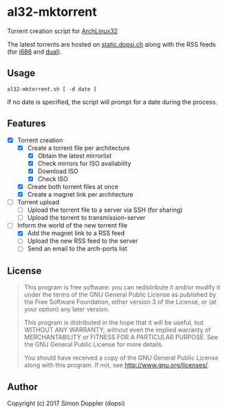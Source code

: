 # al32-mktorrent

Torrent creation script for [ArchLinux32](https://archlinux32.org)

The latest torrents are hosted on [static.dopsi.ch](https://static.dopsi.ch/al32/)
along with the RSS feeds (for [i686](https://static.dopsi.ch/al32/feed_i686.rss) and
[dual](https://static.dopsi.ch/al32/feed_dual.rss)).

## Usage

    al32-mktorrent.sh [ -d date ]

If no date is specified, the script will prompt for a date during the process.

## Features

* [x] Torrent creation
  * [x] Create a torrent file per architecture
    * [x] Obtain the latest mirrorlist
    * [x] Check mirrors for ISO availability
    * [x] Download ISO
    * [x] Check ISO
  * [x] Create both torrent files at once
  * [x] Create a magnet link per architecture
* [ ] Torrent upload
  * [ ] Upload the torrent file to a server via SSH (for sharing)
  * [ ] Upload the torrent to transmission-server
* [ ] Inform the world of the new torrent file
  * [x] Add the magnet link to a RSS feed
  * [ ] Upload the new RSS feed to the server
  * [ ] Send an email to the arch-ports list

## License

> This program is free software: you can redistribute it and/or modify
> it under the terms of the GNU General Public License as published by
> the Free Software Foundation, either version 3 of the License, or
> (at your option) any later version.
>
> This program is distributed in the hope that it will be useful,
> but WITHOUT ANY WARRANTY; without even the implied warranty of
> MERCHANTABILITY or FITNESS FOR A PARTICULAR PURPOSE.  See the
> GNU General Public License for more details.
>
> You should have received a copy of the GNU General Public License
> along with this program.  If not, see <http://www.gnu.org/licenses/>.

## Author

Copyright (c) 2017 Simon Doppler (dopsi)
